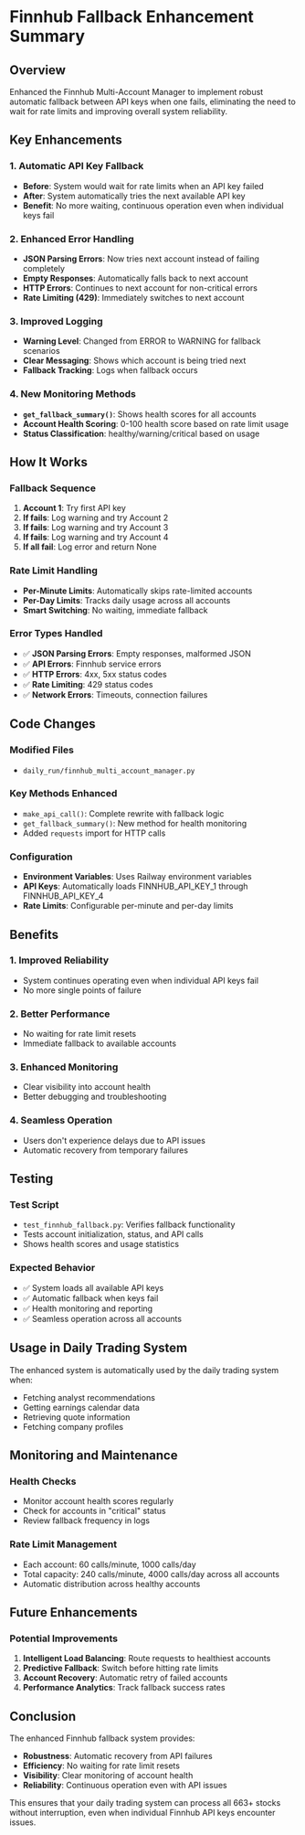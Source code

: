 # Finnhub Fallback Enhancement Summary

## Overview
Enhanced the Finnhub Multi-Account Manager to implement robust automatic fallback between API keys when one fails, eliminating the need to wait for rate limits and improving overall system reliability.

## Key Enhancements

### 1. Automatic API Key Fallback
- **Before**: System would wait for rate limits when an API key failed
- **After**: System automatically tries the next available API key
- **Benefit**: No more waiting, continuous operation even when individual keys fail

### 2. Enhanced Error Handling
- **JSON Parsing Errors**: Now tries next account instead of failing completely
- **Empty Responses**: Automatically falls back to next account
- **HTTP Errors**: Continues to next account for non-critical errors
- **Rate Limiting (429)**: Immediately switches to next account

### 3. Improved Logging
- **Warning Level**: Changed from ERROR to WARNING for fallback scenarios
- **Clear Messaging**: Shows which account is being tried next
- **Fallback Tracking**: Logs when fallback occurs

### 4. New Monitoring Methods
- **`get_fallback_summary()`**: Shows health scores for all accounts
- **Account Health Scoring**: 0-100 health score based on rate limit usage
- **Status Classification**: healthy/warning/critical based on usage

## How It Works

### Fallback Sequence
1. **Account 1**: Try first API key
2. **If fails**: Log warning and try Account 2
3. **If fails**: Log warning and try Account 3
4. **If fails**: Log warning and try Account 4
5. **If all fail**: Log error and return None

### Rate Limit Handling
- **Per-Minute Limits**: Automatically skips rate-limited accounts
- **Per-Day Limits**: Tracks daily usage across all accounts
- **Smart Switching**: No waiting, immediate fallback

### Error Types Handled
- ✅ **JSON Parsing Errors**: Empty responses, malformed JSON
- ✅ **API Errors**: Finnhub service errors
- ✅ **HTTP Errors**: 4xx, 5xx status codes
- ✅ **Rate Limiting**: 429 status codes
- ✅ **Network Errors**: Timeouts, connection failures

## Code Changes

### Modified Files
- `daily_run/finnhub_multi_account_manager.py`

### Key Methods Enhanced
- `make_api_call()`: Complete rewrite with fallback logic
- `get_fallback_summary()`: New method for health monitoring
- Added `requests` import for HTTP calls

### Configuration
- **Environment Variables**: Uses Railway environment variables
- **API Keys**: Automatically loads FINNHUB_API_KEY_1 through FINNHUB_API_KEY_4
- **Rate Limits**: Configurable per-minute and per-day limits

## Benefits

### 1. **Improved Reliability**
- System continues operating even when individual API keys fail
- No more single points of failure

### 2. **Better Performance**
- No waiting for rate limit resets
- Immediate fallback to available accounts

### 3. **Enhanced Monitoring**
- Clear visibility into account health
- Better debugging and troubleshooting

### 4. **Seamless Operation**
- Users don't experience delays due to API issues
- Automatic recovery from temporary failures

## Testing

### Test Script
- `test_finnhub_fallback.py`: Verifies fallback functionality
- Tests account initialization, status, and API calls
- Shows health scores and usage statistics

### Expected Behavior
- ✅ System loads all available API keys
- ✅ Automatic fallback when keys fail
- ✅ Health monitoring and reporting
- ✅ Seamless operation across all accounts

## Usage in Daily Trading System

The enhanced system is automatically used by the daily trading system when:
- Fetching analyst recommendations
- Getting earnings calendar data
- Retrieving quote information
- Fetching company profiles

## Monitoring and Maintenance

### Health Checks
- Monitor account health scores regularly
- Check for accounts in "critical" status
- Review fallback frequency in logs

### Rate Limit Management
- Each account: 60 calls/minute, 1000 calls/day
- Total capacity: 240 calls/minute, 4000 calls/day across all accounts
- Automatic distribution across healthy accounts

## Future Enhancements

### Potential Improvements
1. **Intelligent Load Balancing**: Route requests to healthiest accounts
2. **Predictive Fallback**: Switch before hitting rate limits
3. **Account Recovery**: Automatic retry of failed accounts
4. **Performance Analytics**: Track fallback success rates

## Conclusion

The enhanced Finnhub fallback system provides:
- **Robustness**: Automatic recovery from API failures
- **Efficiency**: No waiting for rate limit resets
- **Visibility**: Clear monitoring of account health
- **Reliability**: Continuous operation even with API issues

This ensures that your daily trading system can process all 663+ stocks without interruption, even when individual Finnhub API keys encounter issues.
